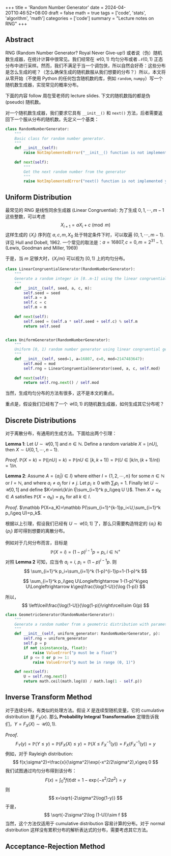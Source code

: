 +++
title = 'Random Number Generator'
date = 2024-04-20T10:46:52+08:00
draft = false
math = true
tags = ['code', 'stats', 'algorithm', 'math']
categories = ['code']
summary = "Lecture notes on RNG"
+++

## Abstract

RNG (Random Number Generator? Royal Never Give-up!) 或者说（伪）随机数生成器，在统计计算中很常见。我们经常在 $\mathcal U(0,1)$ 均匀分布或者 $\mathcal N(0,1)$ 正态分布中进行采样。然而，我们不满足于当一个调包侠，所以自然会好奇：这些分布是怎么生成的呢？（怎么确保生成的随机数服从我们想要的分布？）所以，本文将从零开始（不使用 Python 的任何包含随机数的库，例如 `random`, `numpy`）写一个随机数生成器，实现常见的概率分布。

下面的内容 follow 周在莹老师的 lecture slides. 下文的随机数指的都是伪 (pseudo) 随机数。

对一个随机数生成器，我们要求它具有 `__init__()` 和 `next()` 方法，后者需要返回下一个服从分布的随机数。先定义一个基类：

```python
class RandomNumberGenerator:
    """
    Basic class for random number generator.
    """
    def __init__(self):
        raise NotImplementedError("__init__() function is not implemented yet")
    
    def next(self):
        """
        Get the next random number from the generator
        """
        raise NotImplementedError("next() function is not implemented yet")
```

## Uniform Distribution

最常见的 RNG 是线性同余生成器 (Linear Congruential): 为了生成 $0,1,\cdots,m-1$ 这些整数，可以考虑
$$
X_{i+1}=aX_i+c \pmod m
$$
这样生成的 $\{X_i\}$ 序列在 $a,c,m,X_0$ 处于特定条件下时，可以取遍 $\{0,1,\cdots,m-1\}$. 详见 Hull and Dobell, 1962. 一个常见的取法是：$a=16807,c=0,m=2^{31}-1$. (Lewis, Goodman and Miller, 1969)

于是，当 $m$ 足够大时，$\{X_i/m\}$ 可以视为 $[0,1)$ 上的均匀分布。

```python
class LinearCongruentialGenerator(RandomNumberGenerator):
    """
    Generate a random integer in [0..m-1] using the linear congruential generator.
    """
    def __init__(self, seed, a, c, m):
        self.seed = seed
        self.a = a
        self.c = c
        self.m = m
    
    def next(self):
        self.seed = (self.a * self.seed + self.c) % self.m
        return self.seed


class UniformGenerator(RandomNumberGenerator):
    """
    Uniform [0, 1) random number generator using linear congruential generator.
    """
    def __init__(self, seed=1, a=16807, c=0, mod=2147483647):
        self.mod = mod
        self.rng = LinearCongruentialGenerator(seed, a, c, self.mod)
    
    def next(self):
        return self.rng.next() / self.mod
```

当然，生成均匀分布的方法有很多，这不是本文的重点。

重点是，假设我们已经有了一个 $\mathcal U(0,1)$ 的随机数生成器，如何生成其它分布呢？

## Discrete Distributions

对于离散分布，有通用的生成方法。下面给出两个引理：

**Lemma 1**: Let $U\sim \mathcal U[0,1]$ and $n\in\mathbb N$. Define a random variable $X=\lfloor nU\rfloor$, then $X\sim U\{0,1,\cdots,n-1\}$.

*Proof*. $\mathbb P(X=k)=\mathbb P(\lfloor nU\rfloor=k)=\mathbb P(nU\in [k,k+1))=\mathbb P(U\in [k/n,(k+1)/n))=1/n$.

**Lemma 2**: Assume $A=\{a_i|i\in I\}$ where either $I=\{1,2,\cdots,n\}$ for some $n\in\mathbb N$ or $I=\mathbb N$, and where $a_i\neq a_j$ for $i\neq j$. Let $p_i\geq 0$ with $\sum_I p_i=1$. Finally let $U\sim\mathcal U[0,1]$ and define $K=\min\{k\in I|\sum_{i=1}^k p_i\geq U \}$. Then $X=a_K\in A$ satisfies $\mathbb P(X=a_K)=p_k$ for all $k\in I$.

*Proof*. $\mathbb P(X=a_K)=\mathbb P(\sum_{i=1}^{k-1}p_i<U,\sum_{i=1}^k p_i\geq U)=p_k$.

根据以上引理，假设我们已经有 $U\sim \mathcal U[0,1]$ 了，那么只需要构造特定的 $\{a_i\}$ 和 $\{p_i\}$ 即可得到想要的离散分布。

例如对于几何分布而言，目标是
$$
\mathbb P(X=i)=(1-p)^{i-1}p=p_i,i\in\mathbb N^+
$$
对照 **Lemma 2** 可知，应当令 $a_i=i$, $p_i=(1-p)^{i-1}p$. 则
$$
\sum_{i=1}^k p_i=\sum_{i=1}^k (1-p)^{i-1}p=1-(1-p)^k
$$

$$
\sum_{i=1}^k p_i\geq U\Longleftrightarrow 1-(1-p)^k\geq U\Longleftrightarrow k\geq\frac{\log(1-U)}{\log (1-p)}
$$

所以，
$$
\left\lceil\frac{\log(1-U)}{\log(1-p)}\right\rceil\sim G(p)
$$

```python
class GeometricGenerator(RandomNumberGenerator):
    """ 
    Generate a random number from a geometric distribution with parameter p.
    """
    def __init__(self, uniform_generator: RandomNumberGenerator, p):
        self.rng = uniform_generator
        self.p = p
        if not isinstance(p, float):
            raise ValueError("p must be a float")
        if p <= 0 or p >= 1:
            raise ValueError("p must be in range (0, 1)")
    
    def next(self):
        U = self.rng.next()
        return math.ceil(math.log(U) / math.log(1 - self.p))
```

## Inverse Transform Method

对于连续分布，有类似的处理方法。假设 $X$ 是连续型随机变量，它的 cumulative distribution 是 $F_X(x)$. 那么 **Probability Integral Transformation** 定理告诉我们，$Y=F_X(X)\sim \mathcal U(0,1)$. 

*Proof*.
$$
F_Y(y)=\mathbb P(Y\leq y)=\mathbb P(F_X(X)\leq y)=\mathbb P(X\leq F_X^{-1}(y))=F_X(F_X^{-1}(y))=y
$$
例如，对于 Rayleigh distribution:
$$
f(x;\sigma^2)=\frac{x}{\sigma^2}\exp(-x^2/2\sigma^2),x\geq 0
$$
我们试图通过均匀分布得到该分布：
$$
F(x)=\int_0^x f(t)\mathrm dt=1-\exp(-x^2/2\sigma^2)=y
$$
则
$$
x=\sqrt{-2\sigma^2\log(1-y)}
$$
于是，
$$
\sqrt{-2\sigma^2\log (1-U)}\sim f
$$
当然，这个方法仅适用于 cumulative distribution 容易计算的分布。对于 normal distribution 这样没有累积分布的解析表达式的分布，需要考虑其它方法。

## Acceptance-Rejection Method

